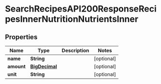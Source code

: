 

# SearchRecipesAPI200ResponseRecipesInnerNutritionNutrientsInner

## Properties

Name | Type | Description | Notes
------------ | ------------- | ------------- | -------------
**name** | **String** |  |  [optional]
**amount** | [**BigDecimal**](BigDecimal.md) |  |  [optional]
**unit** | **String** |  |  [optional]




